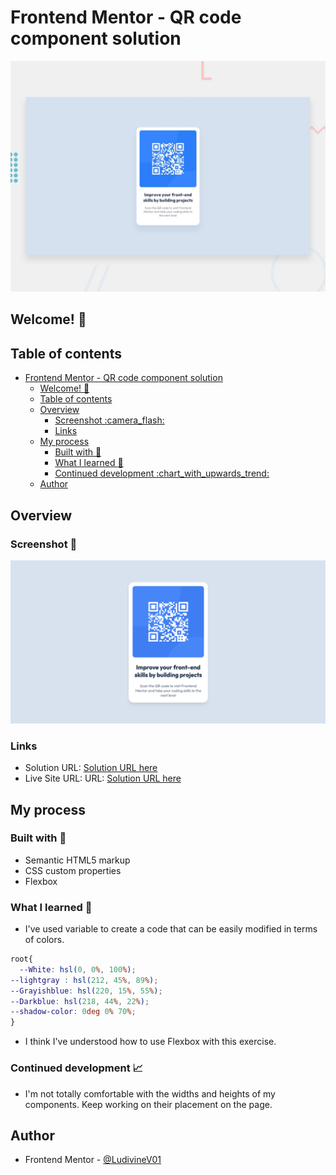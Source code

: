 # Frontend Mentor - QR code component solution

![Design preview for the QR code component coding challenge](./design/desktop-preview.jpg)

## Welcome! 👋

## Table of contents

- [Frontend Mentor - QR code component solution](#frontend-mentor---qr-code-component-solution)
  - [Welcome! 👋](#welcome-)
  - [Table of contents](#table-of-contents)
  - [Overview](#overview)
    - [Screenshot :camera\_flash:](#screenshot-camera_flash)
    - [Links](#links)
  - [My process](#my-process)
    - [Built with :hammer:](#built-with-hammer)
    - [What I learned :brain:](#what-i-learned-brain)
    - [Continued development :chart\_with\_upwards\_trend:](#continued-development-chart_with_upwards_trend)
  - [Author](#author)

## Overview

### Screenshot :camera_flash:

![Screenshot](./design/MyscreenShot.png)

### Links

- Solution URL: [Solution URL here](https:)
- Live Site URL: URL: [Solution URL here](https://github.com/LudivineV01/Qr-code-component)

## My process

### Built with :hammer:

- Semantic HTML5 markup
- CSS custom properties
- Flexbox

### What I learned :brain:

- I've used variable to create a code that can be easily modified in terms of colors.

```css
root{
  --White: hsl(0, 0%, 100%);
--lightgray : hsl(212, 45%, 89%);
--Grayishblue: hsl(220, 15%, 55%);
--Darkblue: hsl(218, 44%, 22%);
--shadow-color: 0deg 0% 70%;
}
```

- I think I've understood how to use Flexbox with this exercise.

### Continued development :chart_with_upwards_trend:

- I'm not totally comfortable with the widths and heights of my components. Keep working on their placement on the page.

## Author

- Frontend Mentor - [@LudivineV01](https://www.frontendmentor.io/profile/LudivineV01)

